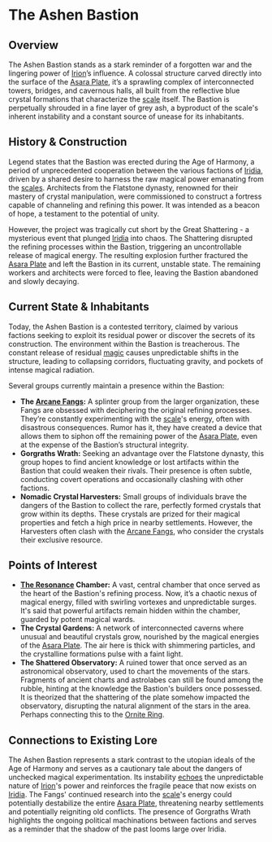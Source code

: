 # The Ashen Bastion

## Overview

The Ashen Bastion stands as a stark reminder of a forgotten war and the lingering power of [Irion](/being/deity/irion.md)’s influence. A colossal structure carved directly into the surface of the [Asara Plate](/geography/scale/asara-plate.md), it’s a sprawling complex of interconnected towers, bridges, and cavernous halls, all built from the reflective blue crystal formations that characterize the [scale](/geography/landmark/scale.md) itself. The Bastion is perpetually shrouded in a fine layer of grey ash, a byproduct of the scale's inherent instability and a constant source of unease for its inhabitants.

## History & Construction

Legend states that the Bastion was erected during the Age of Harmony, a period of unprecedented cooperation between the various factions of [Iridia](/geography/world/iridia.md), driven by a shared desire to harness the raw magical power emanating from the [scales](/geography/landmark/scale.md). Architects from the Flatstone dynasty, renowned for their mastery of crystal manipulation, were commissioned to construct a fortress capable of channeling and refining this power. It was intended as a beacon of hope, a testament to the potential of unity. 

However, the project was tragically cut short by the Great Shattering - a mysterious event that plunged [Iridia](/geography/world/iridia.md) into chaos. The Shattering disrupted the refining processes within the Bastion, triggering an uncontrollable release of magical energy. The resulting explosion further fractured the [Asara Plate](/geography/scale/asara-plate.md) and left the Bastion in its current, unstable state. The remaining workers and architects were forced to flee, leaving the Bastion abandoned and slowly decaying.

## Current State & Inhabitants

Today, the Ashen Bastion is a contested territory, claimed by various factions seeking to exploit its residual power or discover the secrets of its construction. The environment within the Bastion is treacherous. The constant release of residual [magic](/structure/mechanic/magic.md) causes unpredictable shifts in the structure, leading to collapsing corridors, fluctuating gravity, and pockets of intense magical radiation. 

Several groups currently maintain a presence within the Bastion:

*   **The [Arcane Fangs](/structure/society/factions/arcane-fangs.md):** A splinter group from the larger organization, these Fangs are obsessed with deciphering the original refining processes. They’re constantly experimenting with the [scale](/geography/landmark/scale.md)'s energy, often with disastrous consequences. Rumor has it, they have created a device that allows them to siphon off the remaining power of the [Asara Plate](/geography/scale/asara-plate.md), even at the expense of the Bastion’s structural integrity.
*   **Gorgraths Wrath:** Seeking an advantage over the Flatstone dynasty, this group hopes to find ancient knowledge or lost artifacts within the Bastion that could weaken their rivals.  Their presence is often subtle, conducting covert operations and occasionally clashing with other factions.
*   **Nomadic Crystal Harvesters:** Small groups of individuals brave the dangers of the Bastion to collect the rare, perfectly formed crystals that grow within its depths. These crystals are prized for their magical properties and fetch a high price in nearby settlements. However, the Harvesters often clash with the [Arcane Fangs](/structure/society/factions/arcane-fangs.md), who consider the crystals their exclusive resource.

## Points of Interest

*   **[The Resonance](/raw/20250501/cataclysm/the-resonance.md) Chamber:** A vast, central chamber that once served as the heart of the Bastion's refining process. Now, it’s a chaotic nexus of magical energy, filled with swirling vortexes and unpredictable surges. It's said that powerful artifacts remain hidden within the chamber, guarded by potent magical wards.
*   **The Crystal Gardens:** A network of interconnected caverns where unusual and beautiful crystals grow, nourished by the magical energies of the [Asara Plate](/geography/scale/asara-plate.md). The air here is thick with shimmering particles, and the crystalline formations pulse with a faint light.
*   **The Shattered Observatory:** A ruined tower that once served as an astronomical observatory, used to chart the movements of the stars. Fragments of ancient charts and astrolabes can still be found among the rubble, hinting at the knowledge the Bastion's builders once possessed. It is theorized that the shattering of the plate somehow impacted the observatory, disrupting the natural alignment of the stars in the area. Perhaps connecting this to the [Ornite Ring](/geography/scale/ornite-ring.md).  

## Connections to Existing Lore

The Ashen Bastion represents a stark contrast to the utopian ideals of the Age of Harmony and serves as a cautionary tale about the dangers of unchecked magical experimentation. Its instability [echoes](/raw/20250501/soul/echoes.md) the unpredictable nature of [Irion](/being/deity/irion.md)'s power and reinforces the fragile peace that now exists on [Iridia](/geography/world/iridia.md). The Fangs' continued research into the [scale](/geography/landmark/scale.md)'s energy could potentially destabilize the entire [Asara Plate](/geography/scale/asara-plate.md), threatening nearby settlements and potentially reigniting old conflicts.  The presence of Gorgraths Wrath highlights the ongoing political machinations between factions and serves as a reminder that the shadow of the past looms large over Iridia.
